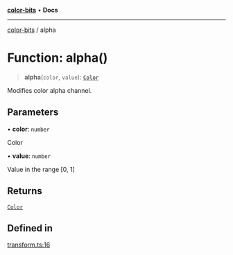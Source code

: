 [**color-bits**](../README.md) • **Docs**

***

[color-bits](../globals.md) / alpha

# Function: alpha()

> **alpha**(`color`, `value`): [`Color`](../type-aliases/Color.md)

Modifies color alpha channel.

## Parameters

• **color**: `number`

Color

• **value**: `number`

Value in the range [0, 1]

## Returns

[`Color`](../type-aliases/Color.md)

## Defined in

[transform.ts:16](https://github.com/romgrk/color-bits/blob/70d99503f1d547f1c592a245f7764ed94817ccb5/src/transform.ts#L16)
